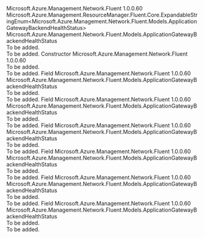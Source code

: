 <Type Name="ApplicationGatewayBackendHealthStatus" FullName="Microsoft.Azure.Management.Network.Fluent.Models.ApplicationGatewayBackendHealthStatus">
  <TypeSignature Language="C#" Value="public class ApplicationGatewayBackendHealthStatus : Microsoft.Azure.Management.ResourceManager.Fluent.Core.ExpandableStringEnum&lt;Microsoft.Azure.Management.Network.Fluent.Models.ApplicationGatewayBackendHealthStatus&gt;" />
  <TypeSignature Language="ILAsm" Value=".class public auto ansi beforefieldinit ApplicationGatewayBackendHealthStatus extends Microsoft.Azure.Management.ResourceManager.Fluent.Core.ExpandableStringEnum`1&lt;class Microsoft.Azure.Management.Network.Fluent.Models.ApplicationGatewayBackendHealthStatus&gt;" />
  <TypeSignature Language="DocId" Value="T:Microsoft.Azure.Management.Network.Fluent.Models.ApplicationGatewayBackendHealthStatus" />
  <TypeSignature Language="VB.NET" Value="Public Class ApplicationGatewayBackendHealthStatus&#xA;Inherits ExpandableStringEnum(Of ApplicationGatewayBackendHealthStatus)" />
  <TypeSignature Language="F#" Value="type ApplicationGatewayBackendHealthStatus = class&#xA;    inherit ExpandableStringEnum&lt;ApplicationGatewayBackendHealthStatus&gt;" />
  <AssemblyInfo>
    <AssemblyName>Microsoft.Azure.Management.Network.Fluent</AssemblyName>
    <AssemblyVersion>1.0.0.60</AssemblyVersion>
  </AssemblyInfo>
  <Base>
    <BaseTypeName>Microsoft.Azure.Management.ResourceManager.Fluent.Core.ExpandableStringEnum&lt;Microsoft.Azure.Management.Network.Fluent.Models.ApplicationGatewayBackendHealthStatus&gt;</BaseTypeName>
    <BaseTypeArguments>
      <BaseTypeArgument TypeParamName="!0">Microsoft.Azure.Management.Network.Fluent.Models.ApplicationGatewayBackendHealthStatus</BaseTypeArgument>
    </BaseTypeArguments>
  </Base>
  <Interfaces />
  <Docs>
    <summary>To be added.</summary>
    <remarks>To be added.</remarks>
  </Docs>
  <Members>
    <Member MemberName=".ctor">
      <MemberSignature Language="C#" Value="public ApplicationGatewayBackendHealthStatus ();" />
      <MemberSignature Language="ILAsm" Value=".method public hidebysig specialname rtspecialname instance void .ctor() cil managed" />
      <MemberSignature Language="DocId" Value="M:Microsoft.Azure.Management.Network.Fluent.Models.ApplicationGatewayBackendHealthStatus.#ctor" />
      <MemberSignature Language="VB.NET" Value="Public Sub New ()" />
      <MemberType>Constructor</MemberType>
      <AssemblyInfo>
        <AssemblyName>Microsoft.Azure.Management.Network.Fluent</AssemblyName>
        <AssemblyVersion>1.0.0.60</AssemblyVersion>
      </AssemblyInfo>
      <Parameters />
      <Docs>
        <summary>To be added.</summary>
        <remarks>To be added.</remarks>
      </Docs>
    </Member>
    <Member MemberName="Down">
      <MemberSignature Language="C#" Value="public static readonly Microsoft.Azure.Management.Network.Fluent.Models.ApplicationGatewayBackendHealthStatus Down;" />
      <MemberSignature Language="ILAsm" Value=".field public static initonly class Microsoft.Azure.Management.Network.Fluent.Models.ApplicationGatewayBackendHealthStatus Down" />
      <MemberSignature Language="DocId" Value="F:Microsoft.Azure.Management.Network.Fluent.Models.ApplicationGatewayBackendHealthStatus.Down" />
      <MemberSignature Language="VB.NET" Value="Public Shared ReadOnly Down As ApplicationGatewayBackendHealthStatus " />
      <MemberSignature Language="F#" Value=" staticval mutable Down : Microsoft.Azure.Management.Network.Fluent.Models.ApplicationGatewayBackendHealthStatus" Usage="Microsoft.Azure.Management.Network.Fluent.Models.ApplicationGatewayBackendHealthStatus.Down" />
      <MemberType>Field</MemberType>
      <AssemblyInfo>
        <AssemblyName>Microsoft.Azure.Management.Network.Fluent</AssemblyName>
        <AssemblyVersion>1.0.0.60</AssemblyVersion>
      </AssemblyInfo>
      <ReturnValue>
        <ReturnType>Microsoft.Azure.Management.Network.Fluent.Models.ApplicationGatewayBackendHealthStatus</ReturnType>
      </ReturnValue>
      <Docs>
        <summary>To be added.</summary>
        <remarks>To be added.</remarks>
      </Docs>
    </Member>
    <Member MemberName="Draining">
      <MemberSignature Language="C#" Value="public static readonly Microsoft.Azure.Management.Network.Fluent.Models.ApplicationGatewayBackendHealthStatus Draining;" />
      <MemberSignature Language="ILAsm" Value=".field public static initonly class Microsoft.Azure.Management.Network.Fluent.Models.ApplicationGatewayBackendHealthStatus Draining" />
      <MemberSignature Language="DocId" Value="F:Microsoft.Azure.Management.Network.Fluent.Models.ApplicationGatewayBackendHealthStatus.Draining" />
      <MemberSignature Language="VB.NET" Value="Public Shared ReadOnly Draining As ApplicationGatewayBackendHealthStatus " />
      <MemberSignature Language="F#" Value=" staticval mutable Draining : Microsoft.Azure.Management.Network.Fluent.Models.ApplicationGatewayBackendHealthStatus" Usage="Microsoft.Azure.Management.Network.Fluent.Models.ApplicationGatewayBackendHealthStatus.Draining" />
      <MemberType>Field</MemberType>
      <AssemblyInfo>
        <AssemblyName>Microsoft.Azure.Management.Network.Fluent</AssemblyName>
        <AssemblyVersion>1.0.0.60</AssemblyVersion>
      </AssemblyInfo>
      <ReturnValue>
        <ReturnType>Microsoft.Azure.Management.Network.Fluent.Models.ApplicationGatewayBackendHealthStatus</ReturnType>
      </ReturnValue>
      <Docs>
        <summary>To be added.</summary>
        <remarks>To be added.</remarks>
      </Docs>
    </Member>
    <Member MemberName="Partial">
      <MemberSignature Language="C#" Value="public static readonly Microsoft.Azure.Management.Network.Fluent.Models.ApplicationGatewayBackendHealthStatus Partial;" />
      <MemberSignature Language="ILAsm" Value=".field public static initonly class Microsoft.Azure.Management.Network.Fluent.Models.ApplicationGatewayBackendHealthStatus Partial" />
      <MemberSignature Language="DocId" Value="F:Microsoft.Azure.Management.Network.Fluent.Models.ApplicationGatewayBackendHealthStatus.Partial" />
      <MemberSignature Language="VB.NET" Value="Public Shared ReadOnly Partial As ApplicationGatewayBackendHealthStatus " />
      <MemberSignature Language="F#" Value=" staticval mutable Partial : Microsoft.Azure.Management.Network.Fluent.Models.ApplicationGatewayBackendHealthStatus" Usage="Microsoft.Azure.Management.Network.Fluent.Models.ApplicationGatewayBackendHealthStatus.Partial" />
      <MemberType>Field</MemberType>
      <AssemblyInfo>
        <AssemblyName>Microsoft.Azure.Management.Network.Fluent</AssemblyName>
        <AssemblyVersion>1.0.0.60</AssemblyVersion>
      </AssemblyInfo>
      <ReturnValue>
        <ReturnType>Microsoft.Azure.Management.Network.Fluent.Models.ApplicationGatewayBackendHealthStatus</ReturnType>
      </ReturnValue>
      <Docs>
        <summary>To be added.</summary>
        <remarks>To be added.</remarks>
      </Docs>
    </Member>
    <Member MemberName="Unhealthy">
      <MemberSignature Language="C#" Value="public static readonly Microsoft.Azure.Management.Network.Fluent.Models.ApplicationGatewayBackendHealthStatus Unhealthy;" />
      <MemberSignature Language="ILAsm" Value=".field public static initonly class Microsoft.Azure.Management.Network.Fluent.Models.ApplicationGatewayBackendHealthStatus Unhealthy" />
      <MemberSignature Language="DocId" Value="F:Microsoft.Azure.Management.Network.Fluent.Models.ApplicationGatewayBackendHealthStatus.Unhealthy" />
      <MemberSignature Language="VB.NET" Value="Public Shared ReadOnly Unhealthy As ApplicationGatewayBackendHealthStatus " />
      <MemberSignature Language="F#" Value=" staticval mutable Unhealthy : Microsoft.Azure.Management.Network.Fluent.Models.ApplicationGatewayBackendHealthStatus" Usage="Microsoft.Azure.Management.Network.Fluent.Models.ApplicationGatewayBackendHealthStatus.Unhealthy" />
      <MemberType>Field</MemberType>
      <AssemblyInfo>
        <AssemblyName>Microsoft.Azure.Management.Network.Fluent</AssemblyName>
        <AssemblyVersion>1.0.0.60</AssemblyVersion>
      </AssemblyInfo>
      <ReturnValue>
        <ReturnType>Microsoft.Azure.Management.Network.Fluent.Models.ApplicationGatewayBackendHealthStatus</ReturnType>
      </ReturnValue>
      <Docs>
        <summary>To be added.</summary>
        <remarks>To be added.</remarks>
      </Docs>
    </Member>
    <Member MemberName="Unknown">
      <MemberSignature Language="C#" Value="public static readonly Microsoft.Azure.Management.Network.Fluent.Models.ApplicationGatewayBackendHealthStatus Unknown;" />
      <MemberSignature Language="ILAsm" Value=".field public static initonly class Microsoft.Azure.Management.Network.Fluent.Models.ApplicationGatewayBackendHealthStatus Unknown" />
      <MemberSignature Language="DocId" Value="F:Microsoft.Azure.Management.Network.Fluent.Models.ApplicationGatewayBackendHealthStatus.Unknown" />
      <MemberSignature Language="VB.NET" Value="Public Shared ReadOnly Unknown As ApplicationGatewayBackendHealthStatus " />
      <MemberSignature Language="F#" Value=" staticval mutable Unknown : Microsoft.Azure.Management.Network.Fluent.Models.ApplicationGatewayBackendHealthStatus" Usage="Microsoft.Azure.Management.Network.Fluent.Models.ApplicationGatewayBackendHealthStatus.Unknown" />
      <MemberType>Field</MemberType>
      <AssemblyInfo>
        <AssemblyName>Microsoft.Azure.Management.Network.Fluent</AssemblyName>
        <AssemblyVersion>1.0.0.60</AssemblyVersion>
      </AssemblyInfo>
      <ReturnValue>
        <ReturnType>Microsoft.Azure.Management.Network.Fluent.Models.ApplicationGatewayBackendHealthStatus</ReturnType>
      </ReturnValue>
      <Docs>
        <summary>To be added.</summary>
        <remarks>To be added.</remarks>
      </Docs>
    </Member>
    <Member MemberName="Up">
      <MemberSignature Language="C#" Value="public static readonly Microsoft.Azure.Management.Network.Fluent.Models.ApplicationGatewayBackendHealthStatus Up;" />
      <MemberSignature Language="ILAsm" Value=".field public static initonly class Microsoft.Azure.Management.Network.Fluent.Models.ApplicationGatewayBackendHealthStatus Up" />
      <MemberSignature Language="DocId" Value="F:Microsoft.Azure.Management.Network.Fluent.Models.ApplicationGatewayBackendHealthStatus.Up" />
      <MemberSignature Language="VB.NET" Value="Public Shared ReadOnly Up As ApplicationGatewayBackendHealthStatus " />
      <MemberSignature Language="F#" Value=" staticval mutable Up : Microsoft.Azure.Management.Network.Fluent.Models.ApplicationGatewayBackendHealthStatus" Usage="Microsoft.Azure.Management.Network.Fluent.Models.ApplicationGatewayBackendHealthStatus.Up" />
      <MemberType>Field</MemberType>
      <AssemblyInfo>
        <AssemblyName>Microsoft.Azure.Management.Network.Fluent</AssemblyName>
        <AssemblyVersion>1.0.0.60</AssemblyVersion>
      </AssemblyInfo>
      <ReturnValue>
        <ReturnType>Microsoft.Azure.Management.Network.Fluent.Models.ApplicationGatewayBackendHealthStatus</ReturnType>
      </ReturnValue>
      <Docs>
        <summary>To be added.</summary>
        <remarks>To be added.</remarks>
      </Docs>
    </Member>
  </Members>
</Type>